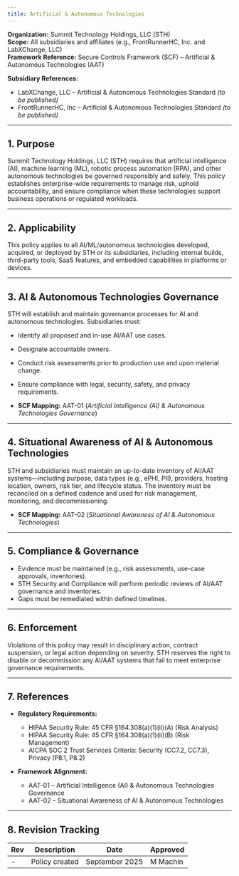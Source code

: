 ```yaml
---
title: Artificial & Autonomous Technologies
---
```


**Organization:** Summit Technology Holdings, LLC (STH)  
**Scope:** All subsidiaries and affiliates (e.g., FrontRunnerHC, Inc. and LabXChange, LLC)  
**Framework Reference:** Secure Controls Framework (SCF) – Artificial & Autonomous Technologies (AAT)

**Subsidiary References:**  

- LabXChange, LLC – Artificial & Autonomous Technologies Standard *(to be published)*  
- FrontRunnerHC, Inc – Artificial & Autonomous Technologies Standard *(to be published)*  

---

## 1. Purpose

Summit Technology Holdings, LLC (STH) requires that artificial intelligence (AI), machine learning (ML), robotic process automation (RPA), and other autonomous technologies be governed responsibly and safely. This policy establishes enterprise-wide requirements to manage risk, uphold accountability, and ensure compliance when these technologies support business operations or regulated workloads.  

---

## 2. Applicability

This policy applies to all AI/ML/autonomous technologies developed, acquired, or deployed by STH or its subsidiaries, including internal builds, third-party tools, SaaS features, and embedded capabilities in platforms or devices.  

---

## 3. AI & Autonomous Technologies Governance

STH will establish and maintain governance processes for AI and autonomous technologies. Subsidiaries must:  

- Identify all proposed and in-use AI/AAT use cases.  
- Designate accountable owners.  
- Conduct risk assessments prior to production use and upon material change.  
- Ensure compliance with legal, security, safety, and privacy requirements.  

- **SCF Mapping:** AAT-01 (*Artificial Intelligence (AI) & Autonomous Technologies Governance*)  

---

## 4. Situational Awareness of AI & Autonomous Technologies

STH and subsidiaries must maintain an up-to-date inventory of AI/AAT systems—including purpose, data types (e.g., ePHI, PII), providers, hosting location, owners, risk tier, and lifecycle status. The inventory must be reconciled on a defined cadence and used for risk management, monitoring, and decommissioning.  

- **SCF Mapping:** AAT-02 (*Situational Awareness of AI & Autonomous Technologies*)  

---

## 5. Compliance & Governance

- Evidence must be maintained (e.g., risk assessments, use-case approvals, inventories).  
- STH Security and Compliance will perform periodic reviews of AI/AAT governance and inventories.  
- Gaps must be remediated within defined timelines.  

---

## 6. Enforcement

Violations of this policy may result in disciplinary action, contract suspension, or legal action depending on severity. STH reserves the right to disable or decommission any AI/AAT systems that fail to meet enterprise governance requirements.  

---

## 7. References

- **Regulatory Requirements:**  
  - HIPAA Security Rule: 45 CFR §164.308(a)(1)(ii)(A) (Risk Analysis)  
  - HIPAA Security Rule: 45 CFR §164.308(a)(1)(ii)(B) (Risk Management)  
  - AICPA SOC 2 Trust Services Criteria: Security (CC7.2, CC7.3), Privacy (P8.1, P8.2)  

- **Framework Alignment:**  
  - AAT-01 – Artificial Intelligence (AI) & Autonomous Technologies Governance  
  - AAT-02 – Situational Awareness of AI & Autonomous Technologies  

---

## 8. Revision Tracking

| Rev | Description   | Date          | Approved |
| --- | ------------- | ------------- | -------- |
| -   | Policy created | September 2025 | M Machin |
